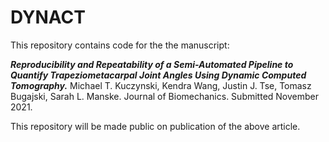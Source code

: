 # DYNACT

This repository contains code for the the manuscript: 

**_Reproducibility and Repeatability of a Semi-Automated Pipeline to Quantify Trapeziometacarpal Joint Angles Using Dynamic Computed Tomography._** Michael T. Kuczynski, Kendra Wang, Justin J. Tse, Tomasz Bugajski, Sarah L. Manske. Journal of Biomechanics. Submitted November 2021.

This repository will be made public on publication of the above article.

